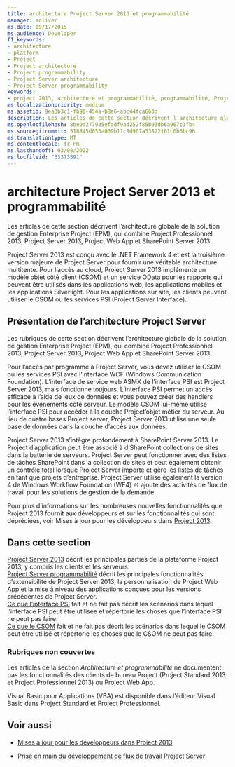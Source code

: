 ```yaml
---
title: architecture Project Server 2013 et programmabilité
manager: soliver
ms.date: 09/17/2015
ms.audience: Developer
f1_keywords:
- architecture
- platform
- Project
- Project architecture
- Project programmability
- Project Server architecture
- Project Server programmability
keywords:
- project 2013, architecture et programmabilité, programmabilité, Project Server,Project 2013, avantages pour EPM, Architecture et Project Server
ms.localizationpriority: medium
ms.assetid: 9ea3b3c1-fb90-454a-b8e6-abc44fca663d
description: Les articles de cette section décrivent l’architecture globale de la solution de gestion Enterprise Project (EPM), qui combine Project Professionnel 2013, Project Server 2013, Project Web App et SharePoint Server 2013.
ms.openlocfilehash: 8be0d277935efadf9ad252f85b93db6a967c1fb4
ms.sourcegitcommit: 518845d053a009b11c8d907a33822161c0b6bc96
ms.translationtype: MT
ms.contentlocale: fr-FR
ms.lasthandoff: 03/08/2022
ms.locfileid: "63373591"
---
```

# <a name="project-server-2013-architecture-and-programmability"></a>architecture Project Server 2013 et programmabilité

Les articles de cette section décrivent l’architecture globale de la solution de gestion Enterprise Project (EPM), qui combine Project Professionnel 2013, Project Server 2013, Project Web App et SharePoint Server 2013.
  
Project Server 2013 est conçu avec le .NET Framework 4 et est la troisième version majeure de Project Server pour fournir une véritable architecture multitente. Pour l’accès au cloud, Project Server 2013 implémente un modèle objet côté client (CSOM) et un service OData pour les rapports qui peuvent être utilisés dans les applications web, les applications mobiles et les applications Silverlight. Pour les applications sur site, les clients peuvent utiliser le CSOM ou les services PSI (Project Server Interface).
  
## <a name="introduction-to-project-server-architecture"></a>Présentation de l’architecture Project Server

Les rubriques de cette section décrivent l’architecture globale de la solution de gestion Enterprise Project (EPM), qui combine Project Professionnel 2013, Project Server 2013, Project Web App et SharePoint Server 2013.
  
Pour l’accès par programme à Project Server, vous devez utiliser le CSOM ou les services PSI avec l’interface WCF (Windows Communication Foundation). L’interface de service web ASMX de l’interface PSI est Project Server 2013, mais fonctionne toujours. L’interface PSI permet un accès efficace à l’aide de jeux de données et vous pouvez créer des handlers pour les événements côté serveur. Le modèle CSOM lui-même utilise l’interface PSI pour accéder à la couche Project’objet métier du serveur. Au lieu de quatre bases Project server, Project Server 2013 utilise une seule base de données dans la couche d’accès aux données.
  
Project Server 2013 s’intègre profondément à SharePoint Server 2013. Le Project d’application peut être associé à d’SharePoint collections de sites dans la batterie de serveurs. Project Server peut fonctionner avec des listes de tâches SharePoint dans la collection de sites et peut également obtenir un contrôle total lorsque Project Server importe et gère les listes de tâches en tant que projets d’entreprise. Project Server utilise également la version 4 de Windows Workflow Foundation (WF4) et ajoute des activités de flux de travail pour les solutions de gestion de la demande.
  
Pour plus d’informations sur les nombreuses nouvelles fonctionnalités que Project 2013 fournit aux développeurs et sur les fonctionnalités qui sont dépréciées, voir Mises à jour pour les développeurs dans [Project 2013](updates-for-developers-in-project-2013.md).
  
## <a name="in-this-section"></a>Dans cette section

[Project Server 2013](project-server-2013-architecture.md) décrit les principales parties de la plateforme Project 2013, y compris les clients et les serveurs.  
[Project Server programmabilité](project-server-programmability.md) décrit les principales fonctionnalités d’extensibilité de Project Server 2013, la personnalisation de Project Web App et la mise à niveau des applications conçues pour les versions précédentes de Project Server.  
[Ce que l’interface PSI](what-the-psi-does-and-does-not-do.md) fait et ne fait pas décrit les scénarios dans lequel l’interface PSI peut être utilisée et répertorie les choses que l’interface PSI ne peut pas faire.  
[Ce que le CSOM](what-the-csom-does-and-does-not-do.md) fait et ne fait pas décrit les scénarios dans lequel le CSOM peut être utilisé et répertorie les choses que le CSOM ne peut pas faire.
  
### <a name="topics-not-covered"></a>Rubriques non couvertes

Les articles de la section *Architecture et programmabilité* ne documentent pas les fonctionnalités des clients de bureau Project (Project Standard 2013 et Project Professionnel 2013) ou Project Web App.
  
Visual Basic pour Applications (VBA) est disponible dans l’éditeur Visual Basic dans Project Standard et Project Professionnel.
  
## <a name="see-also"></a>Voir aussi

<a name="bk_addresources"> </a>

- [Mises à jour pour les développeurs dans Project 2013](updates-for-developers-in-project-2013.md)

- [Prise en main du développement de flux de travail Project Server](getting-started-developing-project-server-workflows.md)
